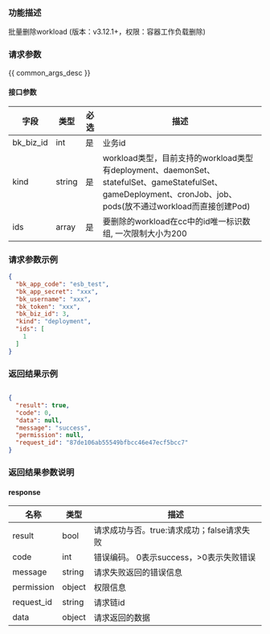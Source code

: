 ### 功能描述

批量删除workload (版本：v3.12.1+，权限：容器工作负载删除)

### 请求参数

{{ common_args_desc }}

#### 接口参数

| 字段        | 类型     | 必选  | 描述                                                                                                                                |
|-----------|--------|-----|-----------------------------------------------------------------------------------------------------------------------------------|
| bk_biz_id | int    | 是   | 业务id                                                                                                                              |
| kind      | string | 是   | workload类型，目前支持的workload类型有deployment、daemonSet、statefulSet、gameStatefulSet、gameDeployment、cronJob、job、pods(放不通过workload而直接创建Pod) |
| ids       | array  | 是   | 要删除的workload在cc中的id唯一标识数组, 一次限制大小为200                                                                                             |

### 请求参数示例

```json
{
  "bk_app_code": "esb_test",
  "bk_app_secret": "xxx",
  "bk_username": "xxx",
  "bk_token": "xxx",
  "bk_biz_id": 3,
  "kind": "deployment",
  "ids": [
    1
  ]
}
```

### 返回结果示例

```json

{
  "result": true,
  "code": 0,
  "data": null,
  "message": "success",
  "permission": null,
  "request_id": "87de106ab55549bfbcc46e47ecf5bcc7"
}
```

### 返回结果参数说明

#### response

| 名称         | 类型     | 描述                         |
|------------|--------|----------------------------|
| result     | bool   | 请求成功与否。true:请求成功；false请求失败 |
| code       | int    | 错误编码。 0表示success，>0表示失败错误  |
| message    | string | 请求失败返回的错误信息                |
| permission | object | 权限信息                       |
| request_id | string | 请求链id                      |
| data       | object | 请求返回的数据                    |
